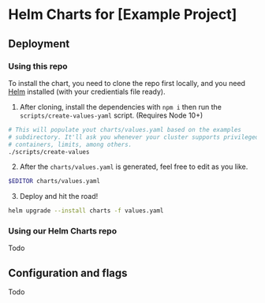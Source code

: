 # Helm Charts for [Example Project]

## Deployment

### Using this repo

To install the chart, you need to clone the repo first locally, and you need [Helm](https://helm.sh/) installed (with your credientials file ready).

1. After cloning, install the dependencies with `npm i` then run the `scripts/create-values-yaml` script. (Requires Node 10+)

```sh
# This will populate yout charts/values.yaml based on the examples
# subdirectory. It'll ask you whenever your cluster supports privileged
# containers, limits, among others.
./scripts/create-values
```

2. After the `charts/values.yaml` is generated, feel free to edit as you like.

```sh
$EDITOR charts/values.yaml
```

3. Deploy and hit the road!

```sh
helm upgrade --install charts -f values.yaml
```

### Using our Helm Charts repo

Todo

## Configuration and flags

Todo
